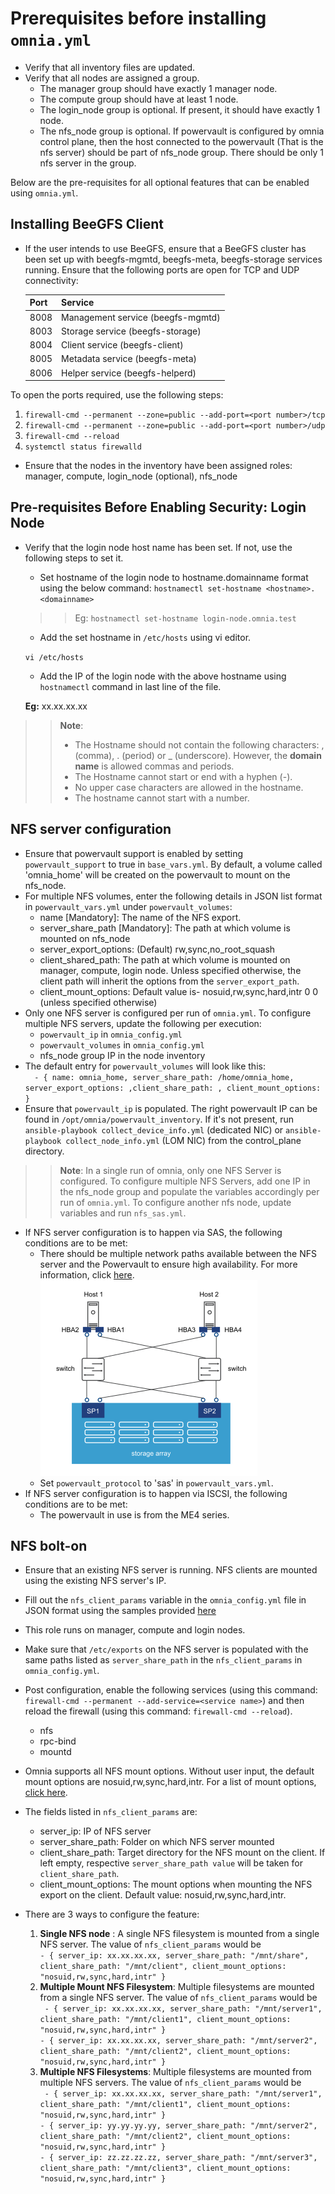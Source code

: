 # Prerequisites before installing `omnia.yml`

* Verify that all inventory files are updated.
* Verify that all nodes are assigned a group.
  * The manager group should have exactly 1 manager node.
  * The compute group should have at least 1 node.
  * The login_node group is optional. If present, it should have exactly 1 node.
  * The nfs_node group is optional. If powervault is configured by omnia control plane, then the host connected to the powervault (That is the nfs server) should be part of nfs_node group. There should be only 1 nfs server in the group.


Below are the pre-requisites for all optional features that can be enabled using `omnia.yml`.

## Installing BeeGFS Client
* If the user intends to use BeeGFS, ensure that a BeeGFS cluster has been set up with beegfs-mgmtd, beegfs-meta, beegfs-storage services running.
  Ensure that the following ports are open for TCP and UDP connectivity:

  | Port | Service                           |
  |------|-----------------------------------|
  | 8008 | Management service (beegfs-mgmtd) |
  | 8003 | Storage service (beegfs-storage)  |
  | 8004 | Client service (beegfs-client)    |
  | 8005 | Metadata service (beegfs-meta)    |
  | 8006 | Helper service (beegfs-helperd)   |

To open the ports required, use the following steps:
1. `firewall-cmd --permanent --zone=public --add-port=<port number>/tcp`
2. `firewall-cmd --permanent --zone=public --add-port=<port number>/udp`
3. `firewall-cmd --reload`
4. `systemctl status firewalld`

* Ensure that the nodes in the inventory have been assigned roles: manager, compute, login_node (optional), nfs_node

## Pre-requisites Before Enabling Security: Login Node

* Verify that the login node host name has been set. If not, use the following steps to set it.
    * Set hostname of the login node to hostname.domainname format using the below command:
      `hostnamectl set-hostname <hostname>.<domainname>`
  >>Eg: `hostnamectl set-hostname login-node.omnia.test`
    * Add the set hostname in `/etc/hosts` using vi editor.

  `vi /etc/hosts`

    * Add the IP of the login node with the above hostname using `hostnamectl` command in last line of the file.

  __Eg:__  xx.xx.xx.xx <hostname>

>> **Note**:
>>	* The Hostname should not contain the following characters: , (comma), \. (period) or _ (underscore). However, the **domain name** is allowed commas and periods.
>>	* The Hostname cannot start or end with a hyphen (-).
>>	* No upper case characters are allowed in the hostname.
>>	* The hostname cannot start with a number.

## NFS server configuration
* Ensure that powervault support is enabled by setting `powervault_support` to true in `base_vars.yml`. By default, a volume called 'omnia_home' will be created on the powervault to mount on the nfs_node.
* For multiple NFS volumes, enter the following details in JSON list format in `powervault_vars.yml` under `powervault_volumes`:
    - name [Mandatory]: The name of the NFS export.
    - server_share_path [Mandatory]: The path at which volume is mounted on nfs_node
    - server_export_options: (Default) rw,sync,no_root_squash
    - client_shared_path: The path at which volume is mounted on manager, compute, login node. Unless specified otherwise, the client path will inherit the options from the `server_export_path`.
    - client_mount_options: Default value is- nosuid,rw,sync,hard,intr 0 0 (unless specified otherwise)
* Only one NFS server is configured per run of `omnia.yml`. To configure multiple NFS servers, update the following per execution:
  * `powervault_ip` in `omnia_config.yml` 
  * `powervault_volumes` in `omnia_config.yml`
  * nfs_node group IP in the node inventory
* The default entry for `powervault_volumes` will look like this: <br> `  - { name: omnia_home, server_share_path: /home/omnia_home, server_export_options: ,client_share_path: , client_mount_options: }` <br>
* Ensure that `powervault_ip` is populated. The right powervault IP can be found in `/opt/omnia/powervault_inventory`. If it's not present, run `ansible-playbook collect_device_info.yml` (dedicated NIC) or `ansible-playbook collect_node_info.yml` (LOM NIC) from the control_plane directory.
>> **Note**: In a single run of omnia, only one NFS Server is configured. To configure multiple NFS Servers, add one IP in the nfs_node group and populate the variables accordingly per run of `omnia.yml`. To configure another nfs node, update variables and run `nfs_sas.yml`.
* If NFS server configuration is to happen via SAS, the following conditions are to be met:
  * There should be multiple network paths available between the NFS server and the Powervault to ensure high availability. For more information, click [here](https://access.redhat.com/documentation/en-us/red_hat_enterprise_linux/8/html/configuring_device_mapper_multipath/overview-of-device-mapper-multipathing_configuring-device-mapper-multipath). <br>
  ![img.png](../images/MultipathingOverSAS.png)
  * Set `powervault_protocol` to 'sas' in `powervault_vars.yml`.
* If NFS server configuration is to happen via ISCSI, the following conditions are to be met:
  * The powervault in use is from the ME4 series.

  

## NFS bolt-on
* Ensure that an existing NFS server is running. NFS clients are mounted using the existing NFS server's IP.
* Fill out the `nfs_client_params` variable in the `omnia_config.yml` file in JSON format using the samples provided [here](../Input_Parameter_Guide/omnia_config.md)
* This role runs on manager, compute and login nodes.
* Make sure that `/etc/exports` on the NFS server is populated with the same paths listed as `server_share_path` in the `nfs_client_params` in `omnia_config.yml`.
* Post configuration, enable the following services (using this command: `firewall-cmd --permanent --add-service=<service name>`) and then reload the firewall (using this command: `firewall-cmd --reload`).
  - nfs
  - rpc-bind
  - mountd
* Omnia supports all NFS mount options. Without user input, the default mount options are nosuid,rw,sync,hard,intr. For a list of mount options, [click here](https://linux.die.net/man/5/nfs).
* The fields listed in `nfs_client_params` are:
  - server_ip: IP of NFS server 
  - server_share_path: Folder on which NFS server mounted
  - client_share_path: Target directory for the NFS mount on the client. If left empty, respective `server_share_path value` will be taken for `client_share_path`.
  - client_mount_options: The mount options when mounting the NFS export on the client. Default value: nosuid,rw,sync,hard,intr.

* There are 3 ways to configure the feature:
  1. **Single NFS node** : A single NFS filesystem is mounted from a single NFS server. The value of `nfs_client_params` would be <br> `- { server_ip: xx.xx.xx.xx, server_share_path: "/mnt/share", client_share_path: "/mnt/client", client_mount_options: "nosuid,rw,sync,hard,intr" }`
  2. **Multiple Mount NFS Filesystem**: Multiple filesystems are mounted from a single NFS server. The value of `nfs_client_params` would be <br>` - { server_ip: xx.xx.xx.xx, server_share_path: "/mnt/server1", client_share_path: "/mnt/client1", client_mount_options: "nosuid,rw,sync,hard,intr" }` <br> `- { server_ip: xx.xx.xx.xx, server_share_path: "/mnt/server2", client_share_path: "/mnt/client2", client_mount_options: "nosuid,rw,sync,hard,intr" }`
  3. **Multiple NFS Filesystems**: Multiple filesystems are mounted from multiple NFS servers. The value of `nfs_client_params` would be <br> ` - { server_ip: xx.xx.xx.xx, server_share_path: "/mnt/server1", client_share_path: "/mnt/client1", client_mount_options: "nosuid,rw,sync,hard,intr" }` <br> `- { server_ip: yy.yy.yy.yy, server_share_path: "/mnt/server2", client_share_path: "/mnt/client2", client_mount_options: "nosuid,rw,sync,hard,intr" }` <br> `- { server_ip: zz.zz.zz.zz, server_share_path: "/mnt/server3", client_share_path: "/mnt/client3", client_mount_options: "nosuid,rw,sync,hard,intr" } `
 
